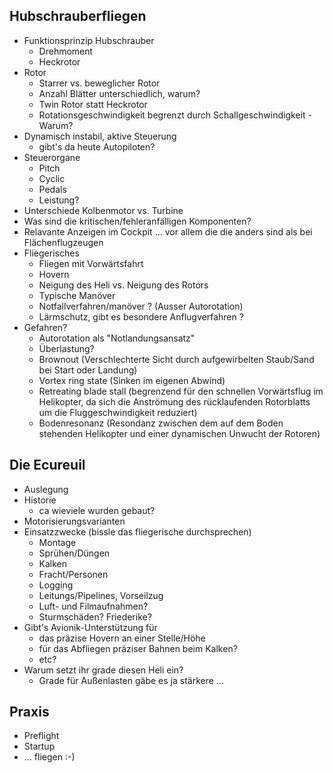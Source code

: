 Hubschrauberfliegen
---------------------------------------------
* Funktionsprinzip Hubschrauber
  - Drehmoment
  - Heckrotor
* Rotor
  - Starrer vs. beweglicher Rotor
  - Anzahl Blätter unterschiedlich, warum?
  - Twin Rotor statt Heckrotor
  - Rotationsgeschwindigkeit begrenzt durch Schallgeschwindigkeit - Warum?
* Dynamisch instabil, aktive Steuerung
  - gibt's da heute Autopiloten?
* Steuerorgane
  - Pitch
  - Cyclic
  - Pedals
  - Leistung?
* Unterschiede Kolbenmotor vs. Turbine
* Was sind die kritischen/fehleranfälligen Komponenten?
* Relavante Anzeigen im Cockpit
  ... vor allem die die anders sind als bei Flächenflugzeugen
* Fliegerisches
  - Fliegen mit Vorwärtsfahrt
  - Hovern
  - Neigung des Heli vs. Neigung des Rotors
  - Typische Manöver
  - Notfallverfahren/manöver ? (Ausser Autorotation)
  - Lärmschutz, gibt es besondere Anflugverfahren ? 
* Gefahren?
  - Autorotation als "Notlandungsansatz"
  - Überlastung?
  - Brownout (Verschlechterte Sicht durch aufgewirbelten Staub/Sand bei Start oder Landung)
  - Vortex ring state (Sinken im eigenen Abwind)
  - Retreating blade stall (begrenzend für den schnellen Vorwärtsflug im Helikopter, da sich die Anströmung des rücklaufenden Rotorblatts um die Fluggeschwindigkeit reduziert)
  - Bodenresonanz (Resondanz zwischen dem auf dem Boden stehenden Helikopter und einer dynamischen Unwucht der Rotoren)

Die Ecureuil
--------------------------------------------------
* Auslegung
* Historie
  - ca wieviele wurden gebaut?
* Motorisierungsvarianten
* Einsatzzwecke (bissle das fliegerische durchsprechen)
  - Montage
  - Sprühen/Düngen
  - Kalken
  - Fracht/Personen
  - Logging
  - Leitungs/Pipelines, Vorseilzug
  - Luft- und Filmaufnahmen?
  - Sturmschäden? Friederike?
* Gibt's Avionik-Unterstützung für 
  - das präzise Hovern an einer Stelle/Höhe
  - für das Abfliegen präziser Bahnen beim Kalken?
  - etc?
* Warum setzt ihr grade diesen Heli ein?
  - Grade für Außenlasten gäbe es ja stärkere ...

Praxis
-----------------------------------------------
* Preflight
* Startup
* ... fliegen :-)
